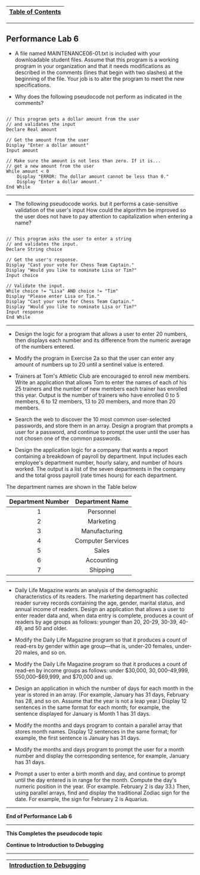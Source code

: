 |[Table of Contents](/00-Table-of-Contents.md)|
|---|

---

## Performance Lab 6

* A file named MAINTENANCE06-01.txt is included with your downloadable student files. Assume that this program is a working program in your organization and that it needs modifications as described in the comments (lines that begin with two slashes) at the beginning of the file. Your job is to alter the program to meet the new specifications.

* Why does the following pseudocode not perform as indicated in the comments? 

```

// This program gets a dollar amount from the user 
// and validates the input 
Declare Real amount 

// Get the amount from the user 
Display "Enter a dollar amount" 
Input amount 

// Make sure the amount is not less than zero. If it is... 
// get a new amount from the user 
While amount < 0 
    Display "ERROR: The dollar amount cannot be less than 0." 
    Display "Enter a dollar amount." 
End While 

```

---

* The following pseudocode works. but it performs a case-sensitive validation of the user's input How could the algorithm be improved so the user does not have to pay attention to capitalization when entering a name?

```

// This program asks the user to enter a string 
// and validates the input. 
Declare String choice

// Get the user's response. 
Display "Cast your vote for Chess Team Captain." 
Display "Would you like to nominate Lisa or Tim?" 
Input choice 

// Validate the input. 
While choice != "Lisa" AND choice != "Tim" 
Display "Please enter Lisa or Tim." 
Display "Cast your vote for Chess Team Captain." 
Display "Would you like to nominate Lisa or Tim?" 
Input response 
End While

```

---

* Design the logic for a program that allows a user to enter 20 numbers, then displays each number and its difference from the numeric average of the numbers entered. 

* Modify the program in Exercise 2a so that the user can enter any amount of numbers up to 20 until a sentinel value is entered. 

* Trainers at Tom's Athletic Club are encouraged to enroll new members. Write an application that allows Tom to enter the names of each of his 25 trainers and the number of new members each trainer has enrolled this year. Output is the number of trainers who have enrolled 0 to 5 members, 6 to 12 members, 13 to 20 members, and more than 20 members. 

* Search the web to discover the 10 most common user-selected passwords, and store them in an array. Design a program that prompts a user for a password, and continue to prompt the user until the user has not chosen one of the common passwords. 

* Design the application logic for a company that wants a report containing a breakdown of payroll by department. Input includes each employee's department number, hourly salary, and number of hours worked. The output is a list of the seven departments in the company and the total gross payroll (rate times hours) for each department. 

The department names are shown in the Table below

|Department Number |Department Name |
|   :---:     |   :---:    |
| 1 | Personnel |
| 2 | Marketing |
| 3 | Manufacturing |
| 4 | Computer Services |
| 5 | Sales |
| 6 | Accounting |
| 7 | Shipping |

---

* Daily Life Magazine wants an analysis of the demographic characteristics of its readers. The marketing department has collected reader survey records containing the age, gender, marital status, and annual income of readers. Design an application that allows a user to enter reader data and, when data entry is complete, produces a count of readers by age groups as follows: younger than 20, 20-29, 30-39, 40-49, and 50 and older.

* Modify the Daily Life Magazine program so that it produces a count of read-ers by gender within age group—that is, under-20 females, under-20 males, and so on.

* Modify the Daily Life Magazine program so that it produces a count of read-en by income groups as follows: under $30,000, $30,000–$49,999, 550,000–$69,999, and $70,000 and up. 

* Design an application in which the number of days for each month in the year is stored in an array. (For example, January has 31 days, February has 28, and so on. Assume that the year is not a leap year.) Display 12 sentences in the same format for each month; for example, the sentence displayed for January is Month 1 has 31 days. 

* Modify the months and days program to contain a parallel array that stores month names. Display 12 sentences in the same format; for example, the first sentence is January has 31 days. 

* Modify the months and days program to prompt the user for a month number and display the corresponding sentence, for example, January has 31 days.

* Prompt a user to enter a birth month and day, and continue to prompt until the day entered is in range for the month. Compute the day's numeric position in the year. (For example. February 2 is day 33.) Then, using parallel arrays, find and display the traditional Zodiac sign for the date. For example, the sign for February 2 is Aquarius.

---

**End of Performance Lab 6**

---
**This Completes the pseudocode topic**  

**Continue to Introduction to Debugging**

---

|[Introduction to Debugging](/03_Debugging/01_Intro_to_Debugging.md)|
|---|
